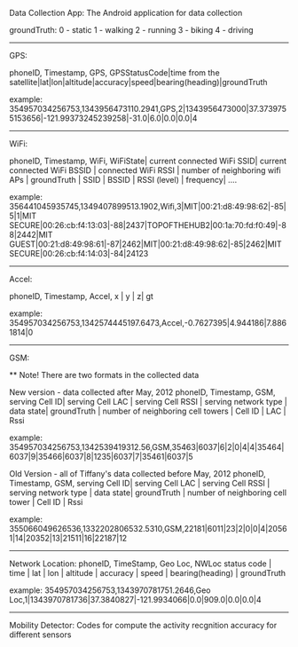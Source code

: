 Data Collection App: The Android application for data collection

groundTruth: 
0 - static
1 - walking
2 - running
3 - biking
4 - driving

---


GPS:

phoneID, Timestamp, GPS, GPSStatusCode|time from the satellite|lat|lon|altitude|accuracy|speed|bearing(heading)|groundTruth

example:
354957034256753,1343956473110.2941,GPS,2|1343956473000|37.3739755153656|-121.99373245239258|-31.0|6.0|0.0|0.0|4  					

---


WiFi:

phoneID, Timestamp, WiFi, WiFiState| current connected WiFi SSID| current connected WiFi BSSID | connected WiFi RSSI | number of neighboring wifi APs | groundTruth | SSID | BSSID | RSSI (level) | frequency| ....

example:
356441045935745,1349407899513.1902,Wifi,3|MIT|00:21:d8:49:98:62|-85|5|1|MIT SECURE|00:26:cb:f4:13:03|-88|2437|TOPOFTHEHUB2|00:1a:70:fd:f0:49|-88|2442|MIT GUEST|00:21:d8:49:98:61|-87|2462|MIT|00:21:d8:49:98:62|-85|2462|MIT SECURE|00:26:cb:f4:14:03|-84|24123

---

Accel:

phoneID, Timestamp, Accel, x | y | z| gt

example:
354957034256753,1342574445197.6473,Accel,-0.7627395|4.944186|7.8861814|0

---

GSM:

** Note!
There are two formats in the collected data

New version - data collected after May, 2012
phoneID, Timestamp, GSM,  serving Cell ID| serving Cell LAC | serving Cell RSSI | serving network type | data state| groundTruth | number of neighboring cell towers | Cell ID | LAC | Rssi

example:
354957034256753,1342539419312.56,GSM,35463|6037|6|2|0|4|4|35464|6037|9|35466|6037|8|1235|6037|7|35461|6037|5

Old Version - all of Tiffany's data collected before May, 2012
phoneID, Timestamp, GSM, serving Cell ID| serving Cell LAC | serving Cell RSSI | serving network type | data state| groundTruth | number of neighboring cell tower | Cell ID | Rssi

example:
355066049626536,1332202806532.5310,GSM,22181|6011|23|2|0|0|4|20561|14|20352|13|21511|16|22187|12

---

Network Location:
phoneID, TimeStamp, Geo Loc, NWLoc status code | time | lat | lon | altitude | accuracy | speed | bearing(heading) | groundTruth

example:
354957034256753,1343970781751.2646,Geo Loc,1|1343970781736|37.3840827|-121.9934066|0.0|909.0|0.0|0.0|4


---

Mobility Detector: Codes for compute the activity recgnition accuracy for different sensors